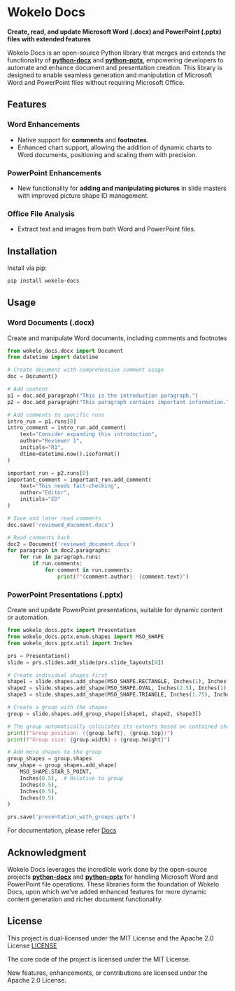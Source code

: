 # Wokelo Docs

**Create, read, and update Microsoft Word (.docx) and PowerPoint (.pptx) files with extended features**

Wokelo Docs is an open-source Python library that merges and extends the functionality of [**python-docx**](https://github.com/python-openxml/python-docx) and [**python-pptx**](https://github.com/scanny/python-pptx), empowering developers to automate and enhance document and presentation creation. This library is designed to enable seamless generation and manipulation of Microsoft Word and PowerPoint files without requiring Microsoft Office.

## Features

### Word Enhancements
- Native support for **comments** and **footnotes**.
- Enhanced chart support, allowing the addition of dynamic charts to Word documents, positioning and scaling them with precision.

### PowerPoint Enhancements
- New functionality for **adding and manipulating pictures** in slide masters with improved picture shape ID management.

### Office File Analysis
- Extract text and images from both Word and PowerPoint files.


## Installation

Install via pip:

```bash
pip install wokelo-docs
```

## Usage

### Word Documents (.docx)

Create and manipulate Word documents, including comments and footnotes

```python
from wokelo_docs.docx import Document
from datetime import datetime

# Create document with comprehensive comment usage
doc = Document()

# Add content
p1 = doc.add_paragraph("This is the introduction paragraph.")
p2 = doc.add_paragraph("This paragraph contains important information.")

# Add comments to specific runs
intro_run = p1.runs[0]
intro_comment = intro_run.add_comment(
    text="Consider expanding this introduction",
    author="Reviewer 1",
    initials="R1",
    dtime=datetime.now().isoformat()
)

important_run = p2.runs[0]
important_comment = important_run.add_comment(
    text="This needs fact-checking",
    author="Editor",
    initials="ED"
)

# Save and later read comments
doc.save('reviewed_document.docx')

# Read comments back
doc2 = Document('reviewed_document.docx')
for paragraph in doc2.paragraphs:
    for run in paragraph.runs:
        if run.comments:
            for comment in run.comments:
                print(f"{comment.author}: {comment.text}")
```

### PowerPoint Presentations (.pptx)

Create and update PowerPoint presentations, suitable for dynamic content or automation.

```python
from wokelo_docs.pptx import Presentation
from wokelo_docs.pptx.enum.shapes import MSO_SHAPE
from wokelo_docs.pptx.util import Inches

prs = Presentation()
slide = prs.slides.add_slide(prs.slide_layouts[0])

# Create individual shapes first
shape1 = slide.shapes.add_shape(MSO_SHAPE.RECTANGLE, Inches(1), Inches(1), Inches(1), Inches(1))
shape2 = slide.shapes.add_shape(MSO_SHAPE.OVAL, Inches(2.5), Inches(1), Inches(1), Inches(1))
shape3 = slide.shapes.add_shape(MSO_SHAPE.TRIANGLE, Inches(1.75), Inches(2.5), Inches(1), Inches(1))

# Create a group with the shapes
group = slide.shapes.add_group_shape([shape1, shape2, shape3])

# The group automatically calculates its extents based on contained shapes
print(f"Group position: ({group.left}, {group.top})")
print(f"Group size: {group.width} x {group.height}")

# Add more shapes to the group
group_shapes = group.shapes
new_shape = group_shapes.add_shape(
    MSO_SHAPE.STAR_5_POINT,
    Inches(0.5),  # Relative to group
    Inches(0.5),
    Inches(0.5),
    Inches(0.5)
)

prs.save('presentation_with_groups.pptx')
```

For documentation, please refer [Docs](./Docs/)

## Acknowledgment
Wokelo Docs leverages the incredible work done by the open-source projects [**python-docx**](https://github.com/python-openxml/python-docx) and [**python-pptx**](https://github.com/scanny/python-pptx) for handling Microsoft Word and PowerPoint file operations. These libraries form the foundation of Wokelo Docs, upon which we've added enhanced features for more dynamic content generation and richer document functionality.


## License

This project is dual-licensed under the MIT License and the Apache 2.0 License  [LICENSE](LICENSE)

The core code of the project is licensed under the MIT License.

New features, enhancements, or contributions are licensed under the Apache 2.0 License.